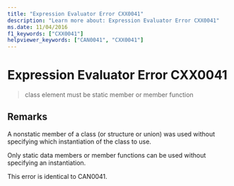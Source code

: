 ```yaml
---
title: "Expression Evaluator Error CXX0041"
description: "Learn more about: Expression Evaluator Error CXX0041"
ms.date: 11/04/2016
f1_keywords: ["CXX0041"]
helpviewer_keywords: ["CAN0041", "CXX0041"]
---
```

# Expression Evaluator Error CXX0041

> class element must be static member or member function

## Remarks

A nonstatic member of a class (or structure or union) was used without specifying which instantiation of the class to use.

Only static data members or member functions can be used without specifying an instantiation.

This error is identical to CAN0041.
